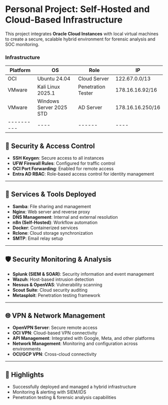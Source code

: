 # Personal Project: Self-Hosted and Cloud-Based Infrastructure

This project integrates **Oracle Cloud Instances** with local virtual machines to create a secure, scalable hybrid environment for forensic analysis and SOC monitoring.

### Infrastructure
| Platform | OS | Role | IP |
|----------|----|------|----|
| OCI | Ubuntu 24.04 | Cloud Server | 122.67.0.0/13 |
| VMware | Kali Linux 2025.1 | Penetration Tester | 178.16.16.92/16 |
| VMware | Windows Server 2025 STD | AD Server | 178.16.16.250/16 |
|----------|----|------|----|

## 🔐 Security & Access Control
- **SSH Keygen**: Secure access to all instances
- **UFW Firewall Rules**: Configured for traffic control
- **OCI Port Forwarding**: Enabled for remote access
- **Entra AD RBAC**: Role-based access control for identity management

---

## 🧰 Services & Tools Deployed
- **Samba**: File sharing and management
- **Nginx**: Web server and reverse proxy
- **DNS Management**: Internal and external resolution
- **n8n (Self-Hosted)**: Workflow automation
- **Docker**: Containerized services
- **Rclone**: Cloud storage synchronization
- **SMTP**: Email relay setup

---

## 🛡️ Security Monitoring & Analysis
- **Splunk (SIEM & SOAR)**: Security information and event management
- **Wazuh**: Host-based intrusion detection
- **Nessus & OpenVAS**: Vulnerability scanning
- **Scout Suite**: Cloud security auditing
- **Metasploit**: Penetration testing framework

---

## 🌐 VPN & Network Management
- **OpenVPN Server**: Secure remote access
- **OCI VPN**: Cloud-based VPN connectivity
- **API Management**: Integrated with Google, Meta, and other platforms
- **Network Management**: Monitoring and configuration across environments
- **OCI/GCP VPN**: Cross-cloud connectivity

---

## 📌 Highlights
- Successfully deployed and managed a hybrid infrastructure
- Monitoring & alerting with SIEM/IDS
- Penetration testing & forensic analysis capabilities
